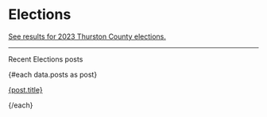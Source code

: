 <script>
export let data
</script>

# Elections

[See results for 2023 Thurston County elections.](/elections/thurston/2023/)


<hr class="divider w-72 mx-auto border-bottom-surface-100">

<p class="mb-4 font-bold text-2xl">Recent Elections posts</p>

{#each data.posts as post}
<p class="not-prose p-0 mb-3 font-sans">
  <a href="/posts/{post.slug}/" class="not-prose font-sans border-l-4 border-surface-800 pl-3 block py-1 hover:underline hover:border-surface-600">
    {post.title}
  </a>
</p>
{/each}

